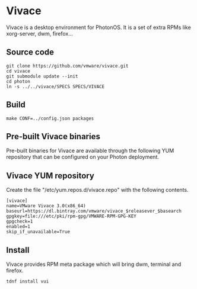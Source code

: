 # Vivace

Vivace is a desktop environment for PhotonOS. It is a set of extra RPMs like xorg-server, dwm, firefox...

## Source code
```
git clone https://github.com/vmware/vivace.git
cd vivace
git submodule update --init
cd photon
ln -s ../../vivace/SPECS SPECS/VIVACE

```

## Build
```
make CONF=../config.json packages
```

## Pre-built Vivace binaries
Pre-built binaries for Vivace are available through the following YUM repository that can be configured on your Photon deployment.

## Vivace YUM repository
Create the file "/etc/yum.repos.d/vivace.repo" with the following contents.
```
[vivace]
name=VMware Vivace 3.0(x86_64)
baseurl=https://dl.bintray.com/vmware/vivace_$releasever_$basearch
gpgkey=file:///etc/pki/rpm-gpg/VMWARE-RPM-GPG-KEY
gpgcheck=1
enabled=1
skip_if_unavailable=True
```

## Install
Vivace provides RPM meta package which will bring dwm, terminal and firefox.
```
tdnf install vui
```

